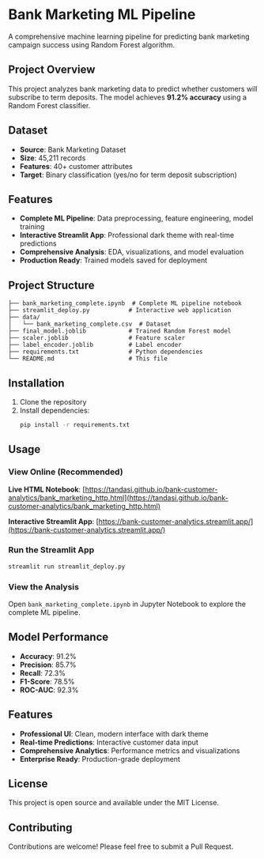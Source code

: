 # Bank Marketing ML Pipeline

A comprehensive machine learning pipeline for predicting bank marketing campaign success using Random Forest algorithm.

##  Project Overview

This project analyzes bank marketing data to predict whether customers will subscribe to term deposits. The model achieves **91.2% accuracy** using a Random Forest classifier.

##  Dataset

- **Source**: Bank Marketing Dataset
- **Size**: 45,211 records
- **Features**: 40+ customer attributes
- **Target**: Binary classification (yes/no for term deposit subscription)

##  Features

- **Complete ML Pipeline**: Data preprocessing, feature engineering, model training
- **Interactive Streamlit App**: Professional dark theme with real-time predictions
- **Comprehensive Analysis**: EDA, visualizations, and model evaluation
- **Production Ready**: Trained models saved for deployment

## Project Structure

```
├── bank_marketing_complete.ipynb  # Complete ML pipeline notebook
├── streamlit_deploy.py           # Interactive web application
├── data/
│   └── bank_marketing_complete.csv  # Dataset
├── final_model.joblib            # Trained Random Forest model
├── scaler.joblib                 # Feature scaler
├── label_encoder.joblib          # Label encoder
├── requirements.txt              # Python dependencies
└── README.md                     # This file
```

##  Installation

1. Clone the repository
2. Install dependencies:
   ```bash
   pip install -r requirements.txt
   ```

##  Usage

###  View Online (Recommended)
**Live HTML Notebook**: [https://tandasi.github.io/bank-customer-analytics/bank_marketing_http.html](https://tandasi.github.io/bank-customer-analytics/bank_marketing_http.html)

**Interactive Streamlit App**: [https://bank-customer-analytics.streamlit.app/](https://bank-customer-analytics.streamlit.app/)

### Run the Streamlit App
```bash
streamlit run streamlit_deploy.py
```

### View the Analysis
Open `bank_marketing_complete.ipynb` in Jupyter Notebook to explore the complete ML pipeline.

##  Model Performance

- **Accuracy**: 91.2%
- **Precision**: 85.7%
- **Recall**: 72.3%
- **F1-Score**: 78.5%
- **ROC-AUC**: 92.3%

##  Features

- **Professional UI**: Clean, modern interface with dark theme
- **Real-time Predictions**: Interactive customer data input
- **Comprehensive Analytics**: Performance metrics and visualizations
- **Enterprise Ready**: Production-grade deployment

##  License

This project is open source and available under the MIT License.

##  Contributing

Contributions are welcome! Please feel free to submit a Pull Request.